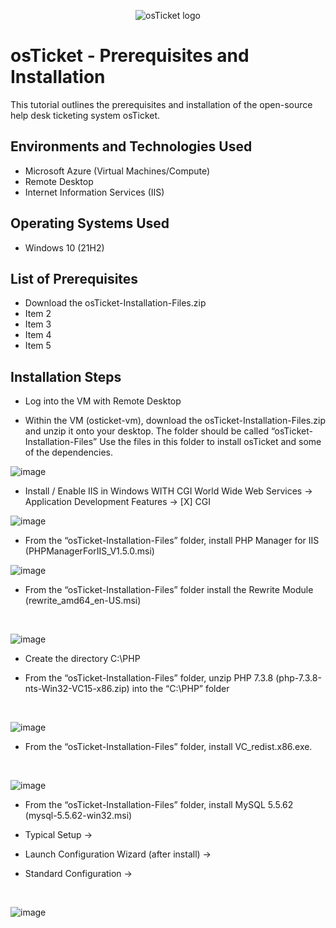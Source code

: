 <p align="center">
<img src="https://i.imgur.com/Clzj7Xs.png" alt="osTicket logo"/>
</p>

<h1>osTicket - Prerequisites and Installation</h1>
This tutorial outlines the prerequisites and installation of the open-source help desk ticketing system osTicket.<br />




<h2>Environments and Technologies Used</h2>

- Microsoft Azure (Virtual Machines/Compute)
- Remote Desktop
- Internet Information Services (IIS)

<h2>Operating Systems Used </h2>

- Windows 10</b> (21H2)

<h2>List of Prerequisites</h2>

- Download the osTicket-Installation-Files.zip
- Item 2
- Item 3
- Item 4
- Item 5

<h2>Installation Steps</h2>

- Log into the VM with Remote Desktop

- Within the VM (osticket-vm), download the osTicket-Installation-Files.zip and unzip it onto your desktop. The folder should be called “osTicket-Installation-Files”
Use the files in this folder to install osTicket and some of the dependencies.




![image](https://github.com/user-attachments/assets/f27e5610-7c0d-48bc-8159-19f102811fdf)




<p>

- Install / Enable IIS in Windows WITH CGI
World Wide Web Services -> Application Development Features -> [X] CGI

</p>


![image](https://github.com/user-attachments/assets/f1ed115b-5063-4fc6-b92d-feb93bdab38d)


<p>
    
- From the “osTicket-Installation-Files” folder, install PHP Manager for IIS (PHPManagerForIIS_V1.5.0.msi)

</p>


![image](https://github.com/user-attachments/assets/f998361f-4254-4d13-83ce-17a7aede11fb)

- From the “osTicket-Installation-Files” folder install the Rewrite Module (rewrite_amd64_en-US.msi)



<br />


![image](https://github.com/user-attachments/assets/66183552-5d4f-40a0-90ac-bf08d056479f)



<p>

    
- Create the directory C:\PHP

- From the “osTicket-Installation-Files” folder, unzip PHP 7.3.8 (php-7.3.8-nts-Win32-VC15-x86.zip) into the “C:\PHP” folder

</p>
<br />


![image](https://github.com/user-attachments/assets/16dc0486-cd02-4068-8b02-de8e268da09d)


<p>

- From the “osTicket-Installation-Files” folder, install VC_redist.x86.exe.

</p>
<br />

![image](https://github.com/user-attachments/assets/2687b4a8-ccd2-4354-9c25-b4e0f3c9f90c)


<p>

- From the “osTicket-Installation-Files” folder, install MySQL 5.5.62 (mysql-5.5.62-win32.msi)
- Typical Setup ->
- Launch Configuration Wizard (after install) ->
- Standard Configuration ->

  </p>
<br />

![image](https://github.com/user-attachments/assets/ca9d3396-44d2-4287-8fbd-b9eb33c953c5)









